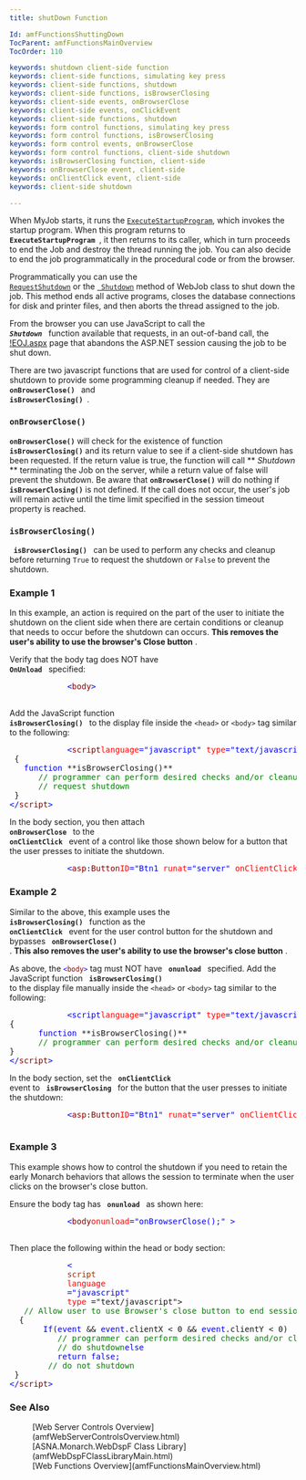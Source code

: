 ```yaml
---
title: shutDown Function

Id: amfFunctionsShuttingDown
TocParent: amfFunctionsMainOverview
TocOrder: 110

keywords: shutdown client-side function
keywords: client-side functions, simulating key press
keywords: client-side functions, shutdown
keywords: client-side functions, isBrowserClosing
keywords: client-side events, onBrowserClose
keywords: client-side events, onClickEvent
keywords: client-side functions, shutdown
keywords: form control functions, simulating key press
keywords: form control functions, isBrowserClosing
keywords: form control events, onBrowserClose
keywords: form control functions, client-side shutdown
keywords: isBrowserClosing function, client-side
keywords: onBrowserClose event, client-side
keywords: onClientClick event, client-side
keywords: client-side shutdown

---
```


When MyJob starts, it runs the <code>[ExecuteStartupProgram](amfWebJobClassExecuteStartupProgramMethod.html)</code>, which invokes the startup program. When this program returns to <code> **ExecuteStartupProgram** </code>, it then returns to its caller, which in turn proceeds to end the Job and destroy the thread running the job. You can also decide to end the job programmatically in the procedural code or from the browser.

Programmatically you can use the <code>[ RequestShutdown](amfWebJobClassRequestShutDownMethod.html)</code> or the <code>[ Shutdown](amfWebJobClassShutDownMethod.html)</code> method of WebJob class to shut down the job. This method ends all active programs, closes the database connections for disk and printer files, and then aborts the thread assigned to the job.

From the browser you can use JavaScript to call the <code> ***Shutdown*** </code> function available that requests, in an out-of-band call, the [!EOJ.aspx](amf!Eoj.html) page that abandons the ASP.NET session causing the job to be shut down.

There are two javascript functions that are used for control of a client-side shutdown to provide some programming cleanup if needed. They are <code> **onBrowserClose()** </code> and <code> **isBrowserClosing()** </code>.

### <code>onBrowserClose()</code>
**<code>onBrowserClose()</code>** will check for the existence of function **<code>isBrowserClosing()</code>** and its return value to see if a client-side shutdown has been requested. If the return value is true, the function will call ** *Shutdown* ** terminating the Job on the server, while a return value of false will prevent the shutdown. Be aware that **<code>onBrowserClose()</code>** will do nothing if **<code>isBrowserClosing()</code>** is not defined. If the call does not occur, the user's job will remain active until the time limit specified in the session timeout property is reached.

### <code>isBrowserClosing()</code>
<code> **isBrowserClosing()** </code> can be used to perform any checks and cleanup before returning <code>True</code> to request the shutdown or <code>False</code> to prevent the shutdown. 

### Example 1
In this example, an action is required on the part of the user to initiate the shutdown on the client side when there are certain conditions or cleanup that needs to occur before the shutdown can occurs. **This removes the user's ability to use the browser's Close button** .

Verify that the body tag does NOT have <code> **OnUnload** </code> specified:
<pre class="example">
            <span style="COLOR:blue">&lt;<span style="COLOR:maroon">body</span>&gt;</span>
          </pre>

Add the JavaScript function <code> **isBrowserClosing()** </code> to the display file inside the <code>&lt;head&gt;</code> or <code>&lt;body&gt;</code> tag similar to the following:
<pre class="example">
            <span style="COLOR: blue">&lt;<span style="COLOR: maroon">script</span><span style="COLOR: red">language</span>="javascript" <span style="COLOR: red">type</span>="text/javascript"&gt;</span>
 {         
   <span style="COLOR: blue">function</span> **isBrowserClosing()**    
      <span style="COLOR: green">// programmer can perform desired checks and/or cleanup here</span><span style="COLOR: blue">return true;  
      <span style="COLOR:green">// request shutdown</span></span>
 }  
<span style="COLOR: blue">&lt;/<span style="COLOR: maroon">script</span>&gt;</span></pre>

In the body section, you then attach <code> **onBrowserClose** </code> to the <code> **onClientClick** </code> event of a control like those shown below for a button that the user presses to initiate the shutdown.
<pre class="example">
            <span style="COLOR:blue">&lt;<span style="COLOR:maroon">asp</span>:<span style="COLOR:maroon">Button</span><span style="COLOR:red">ID</span>="Btn1 <span style="COLOR:red">runat</span>="server" <span style="COLOR:red">onClientClick</span>="onBrowserClose()" <span style="COLOR:red">Text</span>="Bye" /&gt;</span> </pre>

### Example 2
Similar to the above, this example uses the <code> **isBrowserClosing()** </code> function as the <code> **onClientClick** </code> event for the user control button for the shutdown and bypasses <code> **onBrowserClose()** </code>. **This also removes the user's ability to use the browser's close button** .

As above, the <code><span style="COLOR:blue">&lt;<span style="COLOR:maroon">body</span>&gt;</span></code> tag must NOT have <code> **onunload** </code> specified. Add the JavaScript function <code> **isBrowserClosing()** </code> to the display file manually inside the <code>&lt;head&gt;</code> or <code>&lt;body&gt;</code> tag similar to the following:
<pre class="example">
            <span style="COLOR: blue">&lt;<span style="COLOR: macroon">script</span><span style="COLOR: red">language</span>="javascript" <span style="COLOR: red">type</span>="text/javascript"&gt;</span>
{     
      <span style="COLOR: blue">function</span> **isBrowserClosing()**      
      <span style="COLOR: green">// programmer can perform desired checks and/or cleanup here</span><span style="COLOR: blue">Shutdown()</span>;
}
<span style="COLOR: blue">&lt;/<span style="COLOR: maroon">script</span>&gt;</span></pre>

In the body section, set the <code> **onClientClick** </code> event to <code> **isBrowserClosing** </code> for the button that the user presses to initiate the shutdown:
<pre class="example">
            <span style="color:blue">&lt;<span style="color:maroon">asp:Button</span><span style="color:#ff0000">ID</span>="Btn1" <span style="color:#ff0000">runat</span>="server" <span style="color:red">onClientClick</span>="isBrowserClosing()" <span style="color:red">Text</span>="Bye" /&gt;</span>
          </pre>

### Example 3
This example shows how to control the shutdown if you need to retain the early Monarch behaviors that allows the session to terminate when the user clicks on the browser's close button.

Ensure the body tag has <code> **onunload** </code> as shown here:
<pre class="example">
            <span style="color:blue">&lt;<span style="color:maroon">body</span><span style="color:red">onunload</span>="onBrowserClose();" &gt;</span>
          </pre>

Then place the following within the head or body section:
<pre class="example">
            <span style="COLOR: blue">&lt;</span>
            <span style="COLOR: #993300">script</span>
            <span style="COLOR: red">language</span>
            <span style="COLOR: blue">="javascript"</span>
            <span style="COLOR: red">type</span> ="text/javascript"&gt;
   <span style="COLOR: green">// Allow user to use Browser's close button to end session</span><span style="COLOR: blue">function</span> **isBrowserClosing()** 
  {
       <span style="COLOR: blue">If</span>(<span style="COLOR: blue">event</span> &amp;&amp; <span style="COLOR: blue">event</span>.clientX &lt; 0 &amp;&amp; <span style="COLOR: blue">event</span>.clientY &lt; 0)
          <span style="COLOR: green">// programmer can perform desired checks and/or cleanup here</span><span style="COLOR: blue">return true;</span>   
          <span style="COLOR: green">// do shutdown</span><span style="COLOR: blue">else
          return false;</span>  
        <span style="color: green">// do not shutdown</span>
 }
<span style="COLOR: blue">&lt;/<span style="COLOR: maroon">script</span>&gt;</span></pre>

### See Also
<dl>
        <dd>[Web Server Controls Overview](amfWebServerControlsOverview.html)</dd>
        <dd>[ASNA.Monarch.WebDspF Class Library](amfWebDspFClassLibraryMain.html)</dd>
        <dd>[Web Functions Overview](amfFunctionsMainOverview.html)</dd>
</dl>

